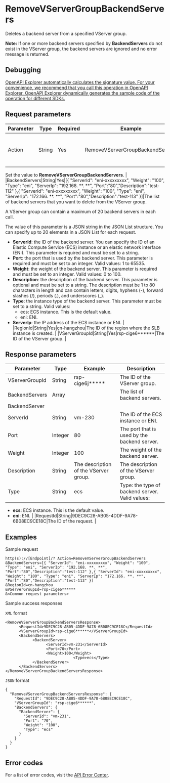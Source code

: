 # RemoveVServerGroupBackendServers

Deletes a backend server from a specified VServer group.

**Note:** If one or more backend servers specified by **BackendServers** do not exist in the VServer group, the backend servers are ignored and no error message is returned.

## Debugging

[OpenAPI Explorer automatically calculates the signature value. For your convenience, we recommend that you call this operation in OpenAPI Explorer. OpenAPI Explorer dynamically generates the sample code of the operation for different SDKs.](https://api.aliyun.com/#product=Slb&api=RemoveVServerGroupBackendServers&type=RPC&version=2014-05-15)

## Request parameters

|Parameter|Type|Required|Example|Description|
|---------|----|--------|-------|-----------|
|Action|String|Yes|RemoveVServerGroupBackendServers|The operation that you want to perform.

 Set the value to **RemoveVServerGroupBackendServers**. |
|BackendServers|String|Yes|\[\{ "ServerId": "eni-xxxxxxxxx", "Weight": "100", "Type": "eni", "ServerIp": "192.168. \*\*. \*\*", "Port":"80","Description":"test-112" \},\{ "ServerId": "eni-xxxxxxxxx", "Weight": "100", "Type": "eni", "ServerIp": "172.166. \*\*. \*\*", "Port":"80","Description":"test-113" \}\]|The list of backend servers that you want to delete from the VServer group.

 A VServer group can contain a maximum of 20 backend servers in each call.

 The value of this parameter is a JSON string in the JSON List structure. You can specify up to 20 elements in a JSON List for each request.

 -   **ServerId**: the ID of the backend server. You can specify the ID of an Elastic Compute Service \(ECS\) instance or an elastic network interface \(ENI\). This parameter is required and must be set to a string.
-   **Port**: the port that is used by the backend server. This parameter is required and must be set to an integer. Valid values: 1 to 65535.
-   **Weight**: the weight of the backend server. This parameter is required and must be set to an integer. Valid values: 0 to 100.
-   **Description**: the description of the backend server. This parameter is optional and must be set to a string. The description must be 1 to 80 characters in length and can contain letters, digits, hyphens \(-\), forward slashes \(/\), periods \(.\), and underscores \(\_\).
-   **Type**: the instance type of the backend server. This parameter must be set to a string. Valid values:
    -   ecs: ECS instance. This is the default value.
    -   eni: ENI.
-   **ServerIp**: the IP address of the ECS instance or ENI. |
|RegionId|String|Yes|cn-hangzhou|The ID of the region where the SLB instance is created. |
|VServerGroupId|String|Yes|rsp-cige6\*\*\*\*\*\*|The ID of the VServer group. |

## Response parameters

|Parameter|Type|Example|Description|
|---------|----|-------|-----------|
|VServerGroupId|String|rsp-cige6j\*\*\*\*\*|The ID of the VServer group. |
|BackendServers|Array| |The list of backend servers. |
|BackendServer| | | |
|ServerId|String|vm-230|The ID of the ECS instance or ENI. |
|Port|Integer|80|The port that is used by the backend server. |
|Weight|Integer|100|The weight of the backend server. |
|Description|String|The description of the VServer group.|The description of the VServer group. |
|Type|String|ecs|Type: the type of backend server. Valid values:

 -   **ecs**: ECS instance. This is the default value.
-   **eni**: ENI. |
|RequestId|String|9DEC9C28-AB05-4DDF-9A78-6B08EC9CE18C|The ID of the request. |

## Examples

Sample request

```
http(s)://[Endpoint]/? Action=RemoveVServerGroupBackendServers
&BackendServers=[{ "ServerId": "eni-xxxxxxxxx", "Weight": "100", "Type": "eni", "ServerIp": "192.168. **. **", "Port":"80","Description":"test-112" },{ "ServerId": "eni-xxxxxxxxx", "Weight": "100", "Type": "eni", "ServerIp": "172.166. **. **", "Port":"80","Description":"test-113" }]
&RegionId=cn-hangzhou
&VServerGroupId=rsp-cige6******
&<Common request parameters>
```

Sample success responses

`XML` format

```
<RemoveVServerGroupBackendServersResponse>
	  <RequestId>9DEC9C28-AB05-4DDF-9A78-6B08EC9CE18C</RequestId>
	  <VServerGroupId>rsp-cige6******</VServerGroupId>
	  <BackendServers>
		    <BackendServer>
			      <ServerId>vm-231</ServerId>
			      <Port>70</Port>
			      <Weight>100</Weight>
                              <Type>ecs</Type>
		    </BackendServer>
	  </BackendServers>
</RemoveVServerGroupBackendServersResponse>
```

`JSON` format

```
{
  "RemoveVServerGroupBackendServersResponse": {
    "RequestId": "9DEC9C28-AB05-4DDF-9A78-6B08EC9CE18C",
    "VServerGroupId": "rsp-cige6******",
    "BackendServers": {
      "BackendServer": {
        "ServerId": "vm-231",
        "Port": "70",
        "Weight": "100",
        "Type": "ecs"
      }
    }
  }
}
```

## Error codes

For a list of error codes, visit the [API Error Center](https://error-center.alibabacloud.com/status/product/Slb).

